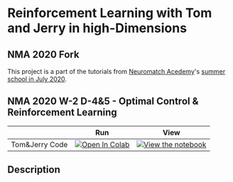 # Reinforcement Learning with Tom and Jerry in high-Dimensions
## NMA 2020 Fork


This project is a part of the tutorials from [Neuromatch Acedemy](https://https://www.neuromatchacademy.org)'s [summer school in July 2020](https://github.com/NeuromatchAcademy/course-content).

## NMA 2020 W-2 D-4&5 - Optimal Control & Reinforcement Learning

<!-- [YouTube Playlist W2D4](https://www.youtube.com/playlist?list=PLkBQOLLbi18Oi40BY9HyzVlJFHxhph6Gy) -->
|   | Run | View |
| - | --- | ---- |
| Tom&Jerry Code| [![Open In Colab](https://colab.research.google.com/assets/colab-badge.svg)](https://colab.research.google.com/github/amisapta15/RL-Tom-Jerry-hD/blob/Alpha/RL_Tom%26Jerry.ipynb) | [![View the notebook](https://img.shields.io/badge/render-nbviewer-orange.svg)](https://nbviewer.jupyter.org/github/amisapta15/RL-Tom-Jerry-hD/blob/Alpha/RL_Tom%26Jerry.ipynb?flush_cache=true) |

## Description


<!--
During a decision making task, a number of brain regions are involved in the processing of sensory information to decision making to motor action. These regions act together in particular networks. We’re aware of the anatomical organisation of these regions but the dynamical interactions among them, is not well established. 



How do the different brain regions interact with one another in terms of functional connectivity? Can we attribute behaviour to large-scale brain wide circuits? Are different networks involved in different tasks? These are some broad questions that we set out to answer.


We are currently at the stage of exploring the data by producing various plots. We have successfully plotted out the binned data. We are visually able to identify the regions. For more details look at [this notebook](/code/prelimTest.ipynb).

## Dataset

The dataset used for this purpose was the [Steinmetz et al. 2019](https://figshare.com/articles/steinmetz/9598406) data set that was recorded using Neuropixel probes.

## Resources

**Literature:**
* [Distributed coding of choice, action and engagement across the mouse brain](https://www.nature.com/articles/s41586-019-1787-x)
* [Methods to identify spike patterns/activation from spike train](https://www.ncbi.nlm.nih.gov/pmc/articles/PMC5908877/)
* [Theoretical Neuroscience](https://mitpress.mit.edu/books/theoretical-neuroscience)

**Packages:**
* [Anaconda](https://www.anaconda.com/products/individual)
* [Elephant - Electrophysiology Analysis Toolkit](https://elephant.readthedocs.io/en/latest/)
* [Neo](https://neo.readthedocs.io/en/stable/index.html)

**Code References:**
* [steinmetz-et-al-2019 data description](https://github.com/nsteinme/steinmetz-et-al-2019/wiki/data-files)
* [steinmetz2019_NMA by Dr. Marius Pachitariu](https://github.com/MouseLand/steinmetz2019_NMA)

## People

* [John Butler(Mentor)](https://github.com/john-s-butler-dit)
* [Arun Garimella](https://github.com/kilimanjaro2)
* [Anna Marinou](https://github.com/AnnaMarinou)
* [Anwesha Das](https://github.com/anwesha-das)
* [Debaditya Bhattacharya](https://github.com/Debu922)
-->
